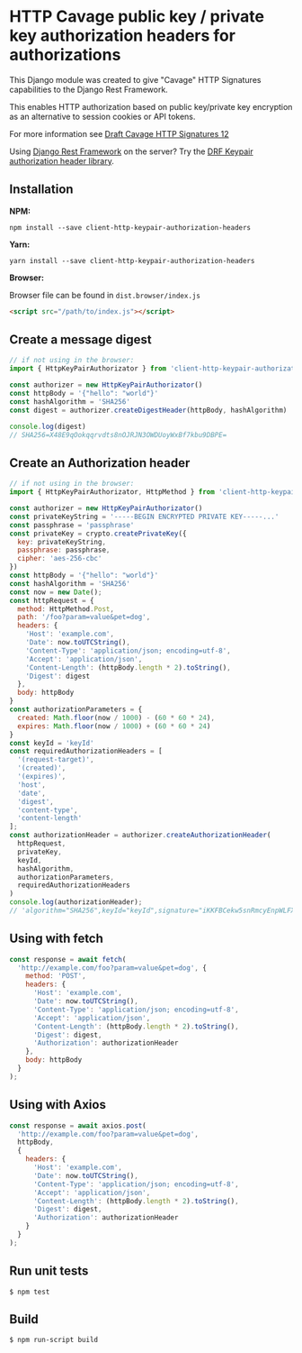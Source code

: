 # HTTP Cavage public key / private key authorization headers for authorizations

This Django module was created to give "Cavage" HTTP Signatures capabilities to the Django Rest Framework.

This enables HTTP authorization based on public key/private key encryption as an alternative to session cookies or API tokens.

For more information see [Draft Cavage HTTP Signatures 12](https://tools.ietf.org/html/draft-cavage-http-signatures-12)

Using [Django Rest Framework](https://www.django-rest-framework.org/) on the server? Try the [DRF Keypair authorization header library](https://pypi.org/project/drf-keypair-permissions/).

## Installation

**NPM:**

```
npm install --save client-http-keypair-authorization-headers
```

**Yarn:**

```
yarn install --save client-http-keypair-authorization-headers
```

**Browser:**

Browser file can be found in `dist.browser/index.js`

```html
<script src="/path/to/index.js"></script>
```


## Create a message digest

```js
// if not using in the browser:
import { HttpKeyPairAuthorizator } from 'client-http-keypair-authorization-headers'

const authorizer = new HttpKeyPairAuthorizator()
const httpBody = '{"hello": "world"}'
const hashAlgorithm = 'SHA256'
const digest = authorizer.createDigestHeader(httpBody, hashAlgorithm)

console.log(digest)
// SHA256=X48E9qOokqqrvdts8nOJRJN3OWDUoyWxBf7kbu9DBPE=
```

## Create an Authorization header

```js
// if not using in the browser:
import { HttpKeyPairAuthorizator, HttpMethod } from 'client-http-keypair-authorization-headers'

const authorizer = new HttpKeyPairAuthorizator()
const privateKeyString = '-----BEGIN ENCRYPTED PRIVATE KEY-----...'
const passphrase = 'passphrase'
const privateKey = crypto.createPrivateKey({
  key: privateKeyString,
  passphrase: passphrase,
  cipher: 'aes-256-cbc'
})
const httpBody = '{"hello": "world"}'
const hashAlgorithm = 'SHA256'
const now = new Date();
const httpRequest = {
  method: HttpMethod.Post,
  path: '/foo?param=value&pet=dog',
  headers: {
    'Host': 'example.com',
    'Date': now.toUTCString(),
    'Content-Type': 'application/json; encoding=utf-8',
    'Accept': 'application/json',
    'Content-Length': (httpBody.length * 2).toString(),
    'Digest': digest
  },
  body: httpBody
}
const authorizationParameters = {
  created: Math.floor(now / 1000) - (60 * 60 * 24),
  expires: Math.floor(now / 1000) + (60 * 60 * 24)
}
const keyId = 'keyId'
const requiredAuthorizationHeaders = [
  '(request-target)',
  '(created)',
  '(expires)',
  'host',
  'date',
  'digest',
  'content-type',
  'content-length'
];
const authorizationHeader = authorizer.createAuthorizationHeader(
  httpRequest,
  privateKey,
  keyId,
  hashAlgorithm,
  authorizationParameters,
  requiredAuthorizationHeaders
)
console.log(authorizationHeader);
// 'algorithm="SHA256",keyId="keyId",signature="iKKFBCekw5snRmcyEnpWLFXBXG8miig...",headers="(request-target) (created) (expires) host date digest content-type content-length"'
```

## Using with fetch

```js
const response = await fetch(
  'http://example.com/foo?param=value&pet=dog', {
    method: 'POST',
    headers: {
      'Host': 'example.com',
      'Date': now.toUTCString(),
      'Content-Type': 'application/json; encoding=utf-8',
      'Accept': 'application/json',
      'Content-Length': (httpBody.length * 2).toString(),
      'Digest': digest,
      'Authorization': authorizationHeader
    },
    body: httpBody
  }
);
```

## Using with Axios

```js
const response = await axios.post(
  'http://example.com/foo?param=value&pet=dog',
  httpBody,
  {
    headers: {
      'Host': 'example.com',
      'Date': now.toUTCString(),
      'Content-Type': 'application/json; encoding=utf-8',
      'Accept': 'application/json',
      'Content-Length': (httpBody.length * 2).toString(),
      'Digest': digest,
      'Authorization': authorizationHeader
    }
  }
);
```


## Run unit tests

```
$ npm test
```

## Build

```
$ npm run-script build
```
